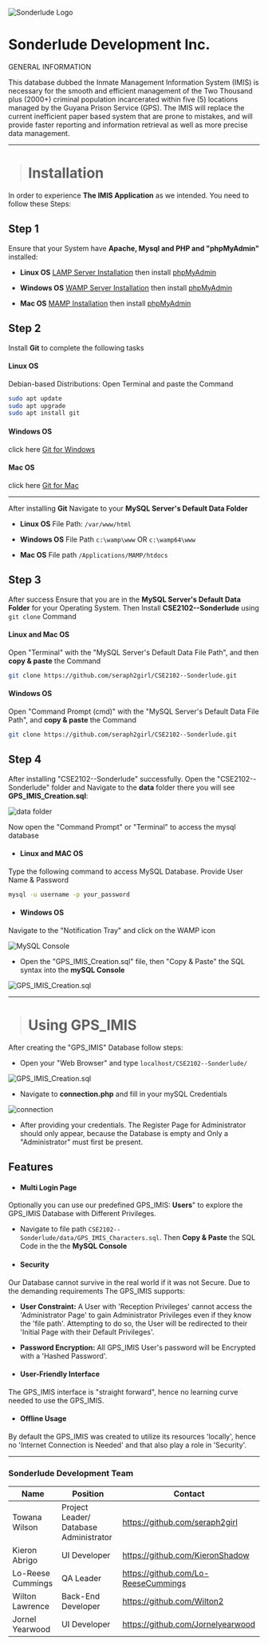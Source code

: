 ![Sonderlude Logo](assets/sonderlude_logo.png)
# Sonderlude Development Inc.


GENERAL INFORMATION

This database dubbed the Inmate Management Information System (IMIS) is necessary for the smooth and efficient management of the Two Thousand plus (2000+) criminal population incarcerated within five (5) locations managed by the Guyana Prison Service (GPS). The IMIS will replace the current inefficient paper based system that are prone to mistakes,
and will provide faster reporting and information retrieval as well as more precise data management.

---

> # Installation

In order to experience **The IMIS Application** as we intended. You need to follow these Steps:

## Step 1

Ensure that your System have **Apache, Mysql and PHP and "phpMyAdmin"** installed:

* **Linux OS** [LAMP Server Installation](https://www.digitalocean.com/community/tutorials/how-to-install-linux-apache-mysql-php-lamp-stack-ubuntu-18-04 "Click the link & Follow the Steps") then install [phpMyAdmin](https://www.digitalocean.com/community/tutorials/how-to-install-and-secure-phpmyadmin-on-ubuntu-18-04 "Click the link & Follow the Steps")

* **Windows OS** [WAMP Server Installation](https://sourceforge.net/projects/wampserver/ "Click the link & Follow the Steps") then install [phpMyAdmin](https://www.phpmyadmin.net/downloads/ "Click the link & Follow the Steps")

* **Mac OS** [MAMP Installation](https://www.youtube.com/watch?v=I6sTPp779mA&t=382s "Click the link & Follow the Steps") then install [phpMyAdmin](https://www.javatpoint.com/how-to-install-phpmyadmin-on-mac "Click the link & Follow the Steps")

## Step 2

Install **Git** to complete the following tasks

#### Linux OS
Debian-based Distributions:
Open Terminal and paste the Command
```bash
sudo apt update
sudo apt upgrade
sudo apt install git
```

#### Windows OS

click here [Git for Windows](https://git-scm.com/download/win)

#### Mac OS
click here [Git for Mac](https://www.atlassian.com/git/tutorials/install-git)

---
After installing **Git** Navigate to your **MySQL Server's Default Data Folder**

* **Linux OS** File Path: ```/var/www/html```

* **Windows OS** File Path ```c:\wamp\www``` OR ```c:\wamp64\www```

* **Mac OS** File path ```/Applications/MAMP/htdocs```

## Step 3

After success Ensure that you are in the **MySQL Server's Default Data Folder** for your Operating System. Then Install **CSE2102--Sonderlude** using ```git clone``` Command

#### Linux and Mac OS
Open "Terminal" with the "MySQL Server's Default Data File Path", and then **copy & paste** the Command
```bash
git clone https://github.com/seraph2girl/CSE2102--Sonderlude.git
```

#### Windows OS
Open "Command Prompt (cmd)" with the "MySQL Server's Default Data File Path", and **copy & paste** the Command
```bash
git clone https://github.com/seraph2girl/CSE2102--Sonderlude.git
```

## Step 4
After installing "CSE2102--Sonderlude" successfully. Open the "CSE2102--Sonderlude" folder and Navigate to the **data** folder there you will see **GPS_IMIS_Creation.sql**:

![data folder](assets/readme/data_folder.png)

Now open the "Command Prompt" or "Terminal" to access the mysql database

* #### Linux and MAC OS
Type the following command to access MySQL Database. Provide User Name & Password
```bash
mysql -u username -p your_password
```

* #### Windows OS
Navigate to the "Notification Tray" and click on the WAMP icon

![MySQL Console](assets/readme/mySQL_console.jpg)

* Open the "GPS_IMIS_Creation.sql" file, then "Copy & Paste" the SQL syntax into the **mySQL Console**

![GPS_IMIS_Creation.sql](assets/readme/gps_imis_creation.png)

---
> # Using GPS_IMIS 


After creating the "GPS_IMIS" Database follow steps:

* Open your "Web Browser" and type ```localhost/CSE2102--Sonderlude/```

![GPS_IMIS_Creation.sql](assets/readme/localhost_denied.png)

* Navigate to **connection.php** and fill in your mySQL Credentials

![connection](assets/readme/connection.png)

* After providing your credentials. The Register Page for Administrator should only appear, because the Database is empty and Only a "Administrator" must first be present.

## Features

* #### Multi Login Page
Optionally you can use our predefined GPS_IMIS: **Users**" to explore the GPS_IMIS Database with Different Privileges.

  * Navigate to file path ```CSE2102--Sonderlude/data/GPS_IMIS_Characters.sql```. Then **Copy & Paste** the SQL Code in the the **MySQL Console**

* #### Security
Our Database cannot survive in the real world if it was not Secure. Due to the demanding requirements The GPS_IMIS supports:

  * **User Constraint:** A User with 'Reception Privileges' cannot access the 'Administrator Page' to gain Administrator Privileges even if they know the 'file path'. Attempting to do so, the User will be redirected to their 'Initial Page with their Default Privileges'.

  * **Password Encryption:** All GPS_IMIS User's password will be Encrypted with a 'Hashed Password'.

* #### User-Friendly Interface
The GPS_IMIS interface is "straight forward", hence no learning curve needed to use the GPS_IMIS.

* #### Offline Usage
By default the GPS_IMIS was created to utilize its resources 'locally', hence no 'Internet Connection is Needed' and that also play a role in 'Security'.

---
### Sonderlude Development Team

| Name     | Position          | Contact |
| -------- | -------------- | -----------
| Towana Wilson | Project Leader/ Database Administrator | https://github.com/seraph2girl
| Kieron Abrigo | UI Developer | https://github.com/KieronShadow
| Lo-Reese Cummings | QA Leader |  https://github.com/Lo-ReeseCummings
| Wilton Lawrence | Back-End Developer | https://github.com/Wilton2
| Jornel Yearwood | UI Developer | https://github.com/Jornelyearwood
